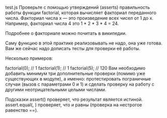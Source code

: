test.js
Проверьте с помощью утверждений (asserts) правильность работы функции factorial, которая вычисляет факториал переданного числа. Факториал числа x — это произведение всех чисел от 1 до x. Например, факториал числа 4 это 1 * 2 * 3 * 4 = 24.

Подробнее о факториале можно почитать в википедии.

Саму функцию в этой практике реализовывать не надо, она уже готова. Вам же сейчас надо дописать тесты для проверки её работы.

Несколько примеров:

factorial(0); // 1
factorial(1); // 1
factorial(5); // 120
Вам необходимо добавить минимум три дополнительные проверки (помимо уже существующих в модуле), а именно: протестировать пограничные случаи (вызов с параметрами 0 и 1) и сделать проверку на работу с другими неотрицательными целыми числами.

Подсказки
assert(<expression>) проверяет, что результат <expression> является истиной.
assert.equal(<actual>, <expected>) проверяет, что <actual> и <expected> равны (проверка на нестрогое равенство ==).